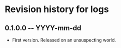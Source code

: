 # Revision history for logs

## 0.1.0.0 -- YYYY-mm-dd

* First version. Released on an unsuspecting world.
